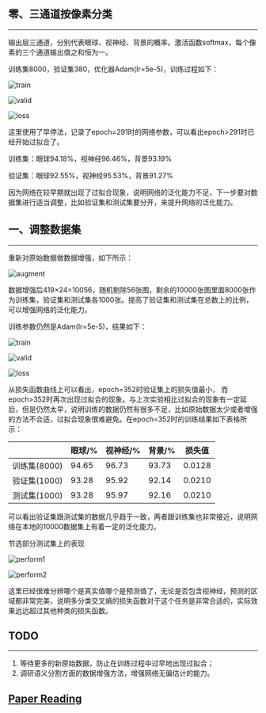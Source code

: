 ## 零、三通道按像素分类

------

输出层三通道，分别代表眼球、视神经、背景的概率。激活函数softmax，每个像素的三个通道输出值之和恒为一。

训练集8000，验证集380，优化器Adam(lr=5e-5)，训练过程如下：

![train](<https://raw.githubusercontent.com/taotie144/ImgStore/master/temp5/1.png>)

![valid](<https://raw.githubusercontent.com/taotie144/ImgStore/master/temp5/2.png>)

![loss](<https://raw.githubusercontent.com/taotie144/ImgStore/master/temp5/3.png>)

这里使用了早停法，记录了epoch=291时的网络参数，可以看出epoch>291时已经开始过拟合了。

训练集：眼球94.18%，视神经96.46%，背景93.19%

验证集：眼球92.55%，视神经95.53%，背景91.27%

因为网络在较早期就出现了过拟合现象，说明网络的泛化能力不足，下一步要对数据集进行适当调整，比如验证集和测试集要分开，来提升网络的泛化能力。

## 一、调整数据集

------

重新对原始数据做数据增强，如下所示：

![augment](<https://raw.githubusercontent.com/taotie144/ImgStore/master/temp5/4.png>)

数据增强后419×24=10056，随机剔除56张图，剩余的10000张图里面8000张作为训练集，验证集和测试集各1000张。提高了验证集和测试集在总数上的比例，可以增强网络的泛化能力。

训练参数仍然是Adam(lr=5e-5)，结果如下：

![train](https://raw.githubusercontent.com/taotie144/ImgStore/master/temp5/5.png)

![valid](https://raw.githubusercontent.com/taotie144/ImgStore/master/temp5/6.png)

![loss](https://raw.githubusercontent.com/taotie144/ImgStore/master/temp5/7.png)

从损失函数曲线上可以看出，epoch=352时验证集上的损失值最小， 而epoch>352时再次出现过拟合的现象。与上次实验相比过拟合的现象有一定延后，但是仍然太早，说明训练的数据仍然有很多不足，比如原始数据太少或者增强的方法不合适，过拟合现象很难避免。在epoch=352时的训练结果如下表格所示：

|              | 眼球/% | 视神经/% | 背景/% | 损失值 |
| ------------ | ------ | -------- | ------ | ------ |
| 训练集(8000) | 94.65  | 96.73    | 93.73  | 0.0128 |
| 验证集(1000) | 93.28  | 95.92    | 92.14  | 0.0210 |
| 测试集(1000) | 93.28  | 95.97    | 92.16  | 0.0210 |

可以看出验证集跟测试集的数据几乎趋于一致，两者跟训练集也非常接近，说明网络在本地的10000数据集上有着一定的泛化能力。

节选部分测试集上的表现

![perform1](<https://raw.githubusercontent.com/taotie144/ImgStore/master/temp5/8.png>)

![perform2](<https://raw.githubusercontent.com/taotie144/ImgStore/master/temp5/9.png>)

这里已经很难分辨哪个是真实值哪个是预测值了，无论是否包含视神经，预测的区域都非常完美，说明多分类交叉熵的损失函数对于这个任务是非常合适的，实际效果远远超过其他种类的损失函数。

## TODO

------

1. 等待更多的新原始数据，防止在训练过程中过早地出现过拟合；
2. 调研语义分割方面的数据增强方法，增强网络无偏估计的能力。

## [Paper Reading](https://slides.com/taotie144/deck)
